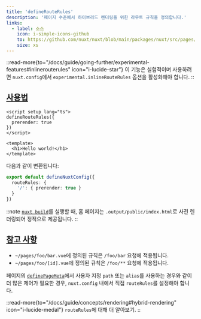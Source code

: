 ```yaml
---
title: 'defineRouteRules'
description: '페이지 수준에서 하이브리드 렌더링을 위한 라우트 규칙을 정의합니다.'
links:
  - label: 소스
    icon: i-simple-icons-github
    to: https://github.com/nuxt/nuxt/blob/main/packages/nuxt/src/pages/runtime/composables.ts
    size: xs
---
```


::read-more{to="/docs/guide/going-further/experimental-features#inlinerouterules" icon="i-lucide-star"}
이 기능은 실험적이며 사용하려면 `nuxt.config`에서 `experimental.inlineRouteRules` 옵션을 활성화해야 합니다.
::

## [사용법](#usage)

```vue [pages/index.vue]
<script setup lang="ts">
defineRouteRules({
  prerender: true
})
</script>

<template>
  <h1>Hello world!</h1>
</template>
```

다음과 같이 변환됩니다:

```ts [nuxt.config.ts]
export default defineNuxtConfig({
  routeRules: {
    '/': { prerender: true }
  }
})
```

::note
[`nuxt build`](/docs/api/commands/build)를 실행할 때, 홈 페이지는 `.output/public/index.html`로 사전 렌더링되어 정적으로 제공됩니다.
::

## [참고 사항](#notes)

- `~/pages/foo/bar.vue`에 정의된 규칙은 `/foo/bar` 요청에 적용됩니다.
- `~/pages/foo/[id].vue`에 정의된 규칙은 `/foo/**` 요청에 적용됩니다.

페이지의 [`definePageMeta`](/docs/api/utils/define-page-meta)에서 사용자 지정 `path` 또는 `alias`를 사용하는 경우와 같이 더 많은 제어가 필요한 경우, `nuxt.config` 내에서 직접 `routeRules`를 설정해야 합니다.

::read-more{to="/docs/guide/concepts/rendering#hybrid-rendering" icon="i-lucide-medal"}
`routeRules`에 대해 더 알아보기.
::
